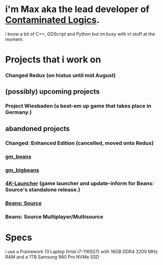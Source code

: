 # i'm Max aka the lead developer of [Contaminated Logics](https://github.com/contaminatedlogics).
i know a bit of C++, GDScript and Python but im busy with irl stuff at the moment.

# Projects that i work on
### Changed Redux (on hiatus until mid August)


## (possibly) upcoming projects
### Project Wiesbaden (a beat-em up game that takes place in Germany.)

## abandoned projects

###  Changed: Enhanced Edition (cancelled, moved onto Redux)
### [gm_beans](https://steamcommunity.com/sharedfiles/filedetails/?id=2045610499)
### [gm_bigbeans](https://steamcommunity.com/sharedfiles/filedetails/?id=2051821121)
### [4K-Launcher](https://github.com/LambdaEngineer/4K-Game-Launcher) (game launcher and update-inform for Beans: Source's standalone release.) 
### [Beans: Source](https://github.com/LambdaEngineer/beanssrc)
### Beans: Source Multiplayer/Multisource


# Specs
i use a Framework 13 Laptop (Intel i7-1165G7) with 16GB DDR4 3200 MHz RAM and a 1TB Samsung 980 Pro NVMe SSD
